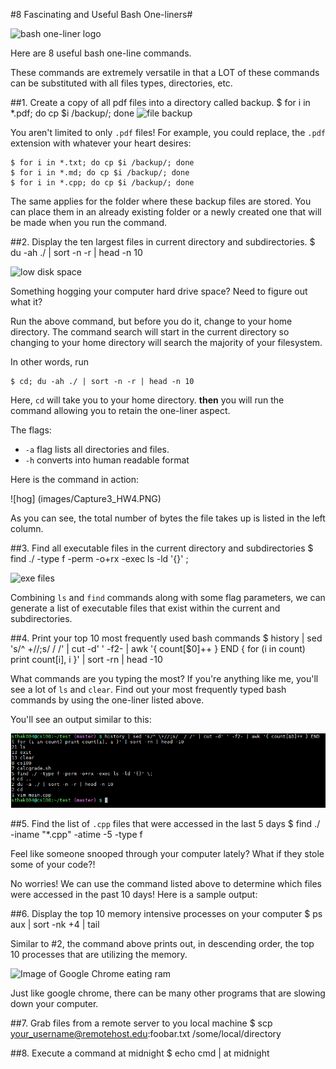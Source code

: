 #8 Fascinating and Useful Bash One-liners#

![bash one-liner logo](https://pbs.twimg.com/profile_images/2032590984/brand_400x400.png)

Here are 8 useful bash one-line commands. 

These commands are extremely versatile in that a LOT of these commands can be substituted with all files types, directories, etc.

##1. Create a copy of all pdf files into a directory called backup.
    $ for i in *.pdf; do cp $i /backup/; done
![file backup](http://www.bestbackupservices.com/wp-content/uploads/2010/07/CopyBackupFiles.jpg)

You aren't limited to only `.pdf` files!
For example, you could replace, the `.pdf` extension with whatever your heart desires:

    $ for i in *.txt; do cp $i /backup/; done
    $ for i in *.md; do cp $i /backup/; done
    $ for i in *.cpp; do cp $i /backup/; done

The same applies for the folder where these backup files are stored. You can place them in an already existing folder or a newly created one that will be made when you run the command.

##2. Display the ten largest files in current directory and subdirectories.
    $ du -ah ./ | sort -n -r | head -n 10

![low disk space](http://www.datareign.com/wp-content/uploads/2013/08/low-disk-space-solution.jpg)

Something hogging your computer hard drive space? Need to figure out what it? 

Run the above command, but before you do it, change to your home directory. The command search will start in the current directory so changing to your home directory will search the majority of your filesystem.


In other words, run

    $ cd; du -ah ./ | sort -n -r | head -n 10
    

Here, `cd` will take you to your home directory. **then** you will run the command allowing you to retain the one-liner aspect.

The flags: 
* `-a` flag lists all directories and files.
* `-h` converts into human readable format

Here is the command in action:

![hog] (images/Capture3_HW4.PNG)

As you can see, the total number of bytes the file takes up is listed in the left column.

##3. Find all executable files in the current directory and subdirectories
    $ find ./ -type f -perm -o+rx -exec ls -ld '{}' \;

![exe files](http://outlookrepairhelp.com/wp-content/uploads/2013/08/ac829ddeecc44c12987cab354ba6ae7e.png)

Combining `ls` and `find` commands along with some flag parameters, we can generate a list of executable files that exist within the current and subdirectories.



##4. Print your top 10 most frequently used bash commands
    $ history | sed 's/^ \+//;s/  / /' | cut -d' ' -f2- | awk '{ count[$0]++ } END { for (i in count) print count[i], i }' | sort -rn | head -10
    
What commands are you typing the most?
If you're anything like me, you'll see a lot of `ls` and `clear`. 
Find out your most frequently typed bash commands by using the one-liner listed above.

You'll see an output similar to this:

![top 10](images/Capture1_HW4.PNG)
    
##5. Find the list of `.cpp` files that were accessed in the last 5 days
    $ find ./ -iname "*.cpp" -atime -5 -type f
    
Feel like someone snooped through your computer lately? What if they stole some of your code?! 

No worries! We can use the command listed above to determine which files were accessed in the past 10 days!
Here is a sample output:
    
##6. Display the top 10 memory intensive processes on your computer
    $ ps aux | sort -nk +4 | tail

Similar to #2, the command above prints out, in descending order, the top 10 processes that are utilizing the memory.

![Image of Google Chrome eating ram](http://i.imgur.com/bhfYx6R.jpg)

Just like google chrome, there can be many other programs that are slowing down your computer.


##7. Grab files from a remote server to you local machine
    $ scp your_username@remotehost.edu:foobar.txt /some/local/directory
    
##8. Execute a command at midnight
    $ echo cmd | at midnight

    
